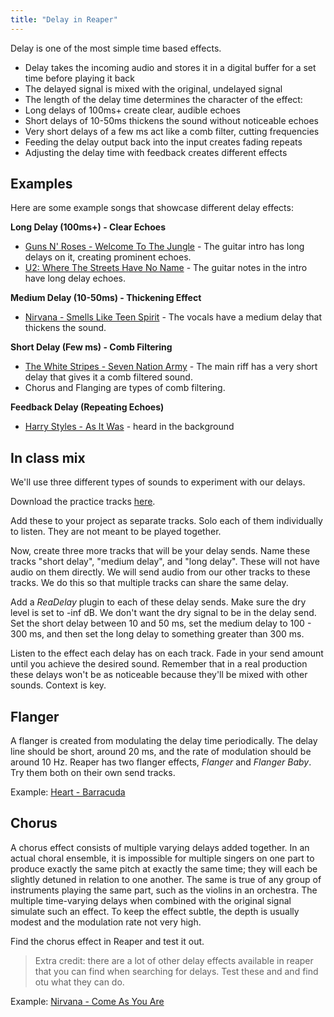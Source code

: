 ```yaml
---
title: "Delay in Reaper"
---
```


Delay is one of the most simple time based effects.

- Delay takes the incoming audio and stores it in a digital buffer for a set time before playing it back 
- The delayed signal is mixed with the original, undelayed signal 
- The length of the delay time determines the character of the effect:
- Long delays of 100ms+ create clear, audible echoes
- Short delays of 10-50ms thickens the sound without noticeable echoes 
- Very short delays of a few ms act like a comb filter, cutting frequencies
- Feeding the delay output back into the input creates fading repeats
- Adjusting the delay time with feedback creates different effects
## Examples

Here are some example songs that showcase different delay effects:

**Long Delay (100ms+) - Clear Echoes**
- [Guns N' Roses - Welcome To The Jungle](https://www.youtube.com/watch?v=o1tj2zJ2Wvg) - The guitar intro has long delays on it, creating prominent echoes.
- [ U2: Where The Streets Have No Name](https://www.youtube.com/watch?v=3FsrPEUt2Dg) - The guitar notes in the intro have long delay echoes.

**Medium Delay (10-50ms) - Thickening Effect**
- [Nirvana - Smells Like Teen Spirit](https://www.youtube.com/watch?v=hTWKbfoikeg) - The vocals have a medium delay that thickens the sound.

**Short Delay (Few ms) - Comb Filtering**
- [The White Stripes - Seven Nation Army](https://www.youtube.com/watch?v=0J2QdDbelmY) - The main riff has a very short delay that gives it a comb filtered sound.
- Chorus and Flanging are types of comb filtering. 

**Feedback Delay (Repeating Echoes)**
- [Harry Styles - As It Was](https://www.youtube.com/watch?v=H5v3kku4y6Q) - heard in the background 

## In class mix

We'll use three different types of sounds to experiment with our delays.

Download the practice tracks [here](../delay-files.zip). 

Add these to your project as separate tracks. Solo each of them individually to listen. They are not meant to be played together. 

Now, create three more tracks that will be your delay sends. Name these tracks "short delay", "medium delay", and "long delay". These will not have audio on them directly. We will send audio from our other tracks to these tracks. We do this so that multiple tracks can share the same delay.

Add a _ReaDelay_ plugin to each of these delay sends. Make sure the dry level is set to -inf dB. We don't want the dry signal to be in the delay send. Set the short delay between 10 and 50 ms, set the medium delay to 100 - 300 ms, and then set the long delay to something greater than 300 ms.

Listen to the effect each delay has on each track. Fade in your send amount until you achieve the desired sound. Remember that in a real production these delays won't be as noticeable because they'll be mixed with other sounds. Context is key.

## Flanger

A flanger is created from modulating the delay time periodically. The delay line should be short, around 20 ms, and the rate of modulation should be around 10 Hz. Reaper has two flanger effects, _Flanger_ and _Flanger Baby_. Try them both on their own send tracks.

Example: [Heart - Barracuda](https://www.youtube.com/watch?v=VdOkQ6THDVw)

## Chorus

A chorus effect consists of multiple varying delays added together. In an actual choral ensemble, it is impossible for multiple singers on one part to produce exactly the same pitch at exactly the same time; they will each be slightly detuned in relation to one another. The same is true of any group of instruments playing the same part, such as the violins in an orchestra. The multiple time-varying delays when combined with the original signal simulate such an effect. To keep the effect subtle, the depth is usually modest and the modulation rate not very high.

Find the chorus effect in Reaper and test it out.

> Extra credit: there are a lot of other delay effects available in reaper that you can find when searching for delays. Test these and and find otu what they can do.

Example: [Nirvana - Come As You Are](https://www.youtube.com/watch?v=vabnZ9-ex7o)